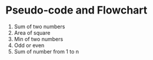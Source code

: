 # Pseudo-code and Flowchart
1. Sum of two numbers
2. Area of square
3. Min of two numbers 
4. Odd or even
5. Sum of number from 1 to n